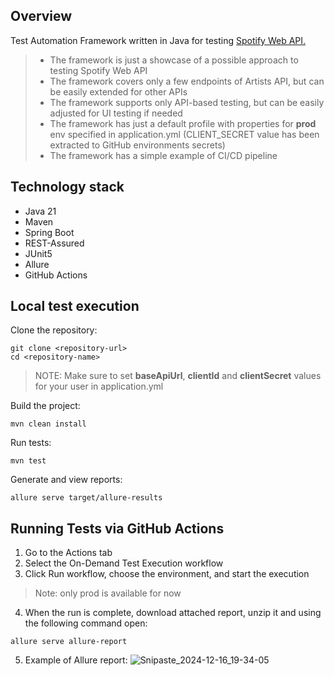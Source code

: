 ## Overview

Test Automation Framework written in Java for testing [Spotify Web API.](https://developer.spotify.com/documentation/web-api)
 
> - The framework is just a showcase of a possible approach to testing Spotify Web API
> - The framework covers only a few endpoints of Artists API, but can be easily extended for other APIs
> - The framework supports only API-based testing, but can be easily adjusted for UI testing if needed
> - The framework has just a default profile with properties for **prod** env specified in application.yml (CLIENT_SECRET value has been extracted to GitHub environments secrets)
> - The framework has a simple example of CI/CD pipeline

## Technology stack

- Java 21
- Maven
- Spring Boot
- REST-Assured
- JUnit5
- Allure
- GitHub Actions

## Local test execution

Clone the repository:
```shell
git clone <repository-url>
cd <repository-name>
```

> NOTE: Make sure to set **baseApiUrl**, **clientId** and **clientSecret** values for your user in application.yml

Build the project:
```shell
mvn clean install
```

Run tests:
```shell
mvn test
```

Generate and view reports:
```shell
allure serve target/allure-results
```

## Running Tests via GitHub Actions

1. Go to the Actions tab
2. Select the On-Demand Test Execution workflow
3. Click Run workflow, choose the environment, and start the execution
> Note: only prod is available for now 
4. When the run is complete, download attached report, unzip it and using the following command open:
```shell
allure serve allure-report
```
5. Example of Allure report:
![Snipaste_2024-12-16_19-34-05](https://github.com/user-attachments/assets/b99c97d1-f60d-4482-bcd5-3c3f237627af)
